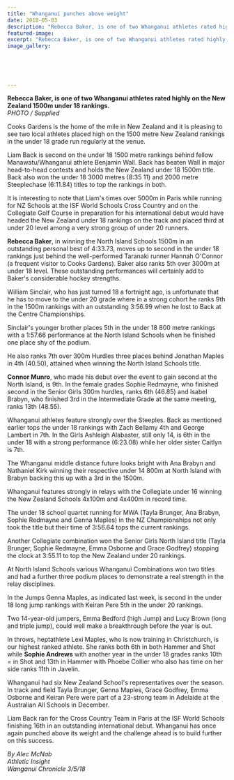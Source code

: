 ```yaml
---
title: "Whanganui punches above weight"
date: 2018-05-03
description: "Rebecca Baker, is one of two Whanganui athletes rated highly on the New Zealand 1500m under 18 rankings..."
featured-image: 
excerpt: "Rebecca Baker, is one of two Whanganui athletes rated highly on the New Zealand 1500m under 18 rankings."
image_gallery:
	
	
	
	
	
---
```


<p><strong>Rebecca Baker, is one of two Whanganui athletes rated highly on the New Zealand 1500m under 18 rankings.</strong><br /><em>PHOTO / Supplied</em></p>
<p class="element element-paragraph">Cooks Gardens is the home of the mile in New Zealand and it is pleasing to see two local athletes placed high on the 1500 metre New Zealand rankings in the under 18 grade run regularly at the venue.</p>
<p class="element element-paragraph">Liam Back is second on the under 18 1500 metre rankings behind fellow Manawatu/Whanganui athlete Benjamin Wall. Back has beaten Wall in major head-to-head contests and holds the New Zealand under 18 1500m title. Back also won the under 18 3000 metres (8:35 11) and 2000 metre Steeplechase (6:11.84) titles to top the rankings in both.</p>
<p class="element element-paragraph">It is interesting to note that Liam's times over 5000m in Paris while running for NZ Schools at the ISF World Schools Cross Country and on the Collegiate Golf Course in preparation for his international debut would have headed the New Zealand under 18 rankings on the track and placed third at under 20 level among a very strong group of under 20 runners.</p>
<p class="element element-paragraph"><strong>Rebecca Baker</strong>, in winning the North Island Schools 1500m in an outstanding personal best of 4:33.73, moves up to second in the under 18 rankings just behind the well-performed Taranaki runner Hannah O'Connor (a frequent visitor to Cooks Gardens). Baker also ranks 5th over 3000m at under 18 level. These outstanding performances will certainly add to Baker's considerable hockey strengths.</p>
<p class="element element-paragraph">William Sinclair, who has just turned 18 a fortnight ago, is unfortunate that he has to move to the under 20 grade where in a strong cohort he ranks 9th in the 1500m rankings with an outstanding 3:56.99 when he lost to Back at the Centre Championships.</p>
<p class="element element-paragraph">Sinclair's younger brother places 5th in the under 18 800 metre rankings with a 1:57.66 performance at the North Island Schools when he finished one place shy of the podium.</p>
<p class="element element-paragraph">He also ranks 7th over 300m Hurdles three places behind Jonathan Maples in 4th (40.50), attained when winning the North Island Schools title.</p>
<p class="element element-paragraph"><strong>Connor Munro</strong>, who made his debut over the event to gain second at the North Island, is 9th. In the female grades Sophie Redmayne, who finished second in the Senior Girls 300m hurdles, ranks 6th (46.85) and Isabel Brabyn, who finished 3rd in the Intermediate Grade at the same meeting, ranks 13th (48.55).</p>
<p class="element element-paragraph">Whanganui athletes feature strongly over the Steeples. Back as mentioned earlier tops the under 18 rankings with Zach Bellamy 4th and George Lambert in 7th. In the Girls Ashleigh Alabaster, still only 14, is 6th in the under 18 with a strong performance (6:23.08) while her older sister Caitlyn is 7th.</p>
<p class="element element-paragraph">The Whanganui middle distance future looks bright with Ana Brabyn and Nathaniel Kirk winning their respective under 14 800m at North Island with Brabyn backing this up with a 3rd in the 1500m.</p>
<p class="element element-paragraph">Whanganui features strongly in relays with the Collegiate under 16 winning the New Zealand Schools 4x100m and 4x400m in record time.</p>
<p class="element element-paragraph">The under 18 school quartet running for MWA (Tayla Brunger, Ana Brabyn, Sophie Redmayne and Genna Maples) in the NZ Championships not only took the title but their time of 3:56.64 tops the current rankings.</p>
<p class="element element-paragraph">Another Collegiate combination won the Senior Girls North Island title (Tayla Brunger, Sophie Redmayne, Emma Osborne and Grace Godfrey) stopping the clock at 3:55.11 to top the New Zealand under 20 rankings.</p>
<p class="element element-paragraph">At North Island Schools various Whanganui Combinations won two titles and had a further three podium places to demonstrate a real strength in the relay disciplines.</p>
<p class="element element-paragraph">In the Jumps Genna Maples, as indicated last week, is second in the under 18 long jump rankings with Keiran Pere 5th in the under 20 rankings.</p>
<p class="element element-paragraph">Two 14-year-old jumpers, Emma Bedford (high Jump) and Lucy Brown (long and triple jump), could well make a breakthrough before the year is out.</p>
<p class="element element-paragraph">In throws, heptathlete Lexi Maples, who is now training in Christchurch, is our highest ranked athlete. She ranks both 6th in both Hammer and Shot while <strong>Sophie Andrews</strong> with another year in the under 18 grades ranks 10th = in Shot and 13th in Hammer with Phoebe Collier who also has time on her side ranks 11th in Javelin.</p>
<p class="element element-paragraph">Whanganui had six New Zealand School's representatives over the season.<br />In track and field Tayla Brunger, Genna Maples, Grace Godfrey, Emma Osborne and Keiran Pere were part of a 23-strong team in Adelaide at the Australian All Schools in December.</p>
<p class="element element-paragraph">Liam Back ran for the Cross Country Team in Paris at the ISF World Schools finishing 16th in an outstanding international debut. Whanganui has once again punched above its weight and the challenge ahead is to build further on this success.</p>
<p><em>By Alec McNab<br />Athletic Insight</em><br /><em>Wanganui Chronicle 3/5/18</em></p>

